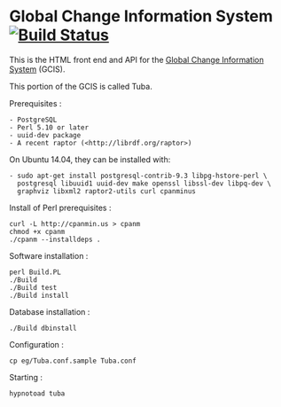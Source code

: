 
Global Change Information System [![Build Status](https://secure.travis-ci.org/USGCRP/gcis.png)](http://travis-ci.org/USGCRP/gcis)
================================

This is the HTML front end and API for the [Global Change Information System](http://data.globalchange.gov) (GCIS).

This portion of the GCIS is called Tuba.

Prerequisites :

    - PostgreSQL
    - Perl 5.10 or later
    - uuid-dev package
    - A recent raptor (<http://librdf.org/raptor>)

On Ubuntu 14.04, they can be installed with:

    - sudo apt-get install postgresql-contrib-9.3 libpg-hstore-perl \
      postgresql libuuid1 uuid-dev make openssl libssl-dev libpq-dev \
      graphviz libxml2 raptor2-utils curl cpanminus


Install of Perl prerequisites :

    curl -L http://cpanmin.us > cpanm
    chmod +x cpanm
    ./cpanm --installdeps .

Software installation :

    perl Build.PL
    ./Build
    ./Build test
    ./Build install

Database installation :

    ./Build dbinstall

Configuration :

    cp eg/Tuba.conf.sample Tuba.conf

Starting :

    hypnotoad tuba

